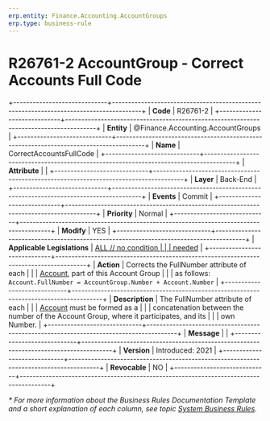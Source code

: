 ```yaml
---
erp.entity: Finance.Accounting.AccountGroups
erp.type: business-rule
---
```


# R26761-2 AccountGroup - Correct Accounts Full Code
+-----------------------------+---------------------------------------------------------------------------------------+
| **Code**                    | R26761-2                                                                              |
+-----------------------------+---------------------------------------------------------------------------------------+
| **Entity**                  | @Finance.Accounting.AccountGroups                                                     |
+-----------------------------+---------------------------------------------------------------------------------------+
| **Name**                    | CorrectAccountsFullCode                                                               |
+-----------------------------+---------------------------------------------------------------------------------------+
| **Attribute**               |                                                                                       |
+-----------------------------+---------------------------------------------------------------------------------------+
| **Layer**                   | Back-End                                                                              |
+-----------------------------+---------------------------------------------------------------------------------------+
| **Events**                  | Commit                                                                                |
+-----------------------------+---------------------------------------------------------------------------------------+
| **Priority**                | Normal                                                                                |
+-----------------------------+---------------------------------------------------------------------------------------+
| **Modify**                  | YES                                                                                   |
+-----------------------------+---------------------------------------------------------------------------------------+
| **Applicable Legislations** | [ALL // no condition                                                                  |
|                             | needed](xref:applicable-legislations)                                                 |
+-----------------------------+---------------------------------------------------------------------------------------+
| **Action**                  | Corrects the FullNumber attribute of each                                             |
|                             | [Account](~/entities/Finance.Accounting.Accounts.md), part of this Account Group      |
|                             | as follows: <br> `Account.FullNumber = AccountGroup.Number + Account.Number`          |
+-----------------------------+---------------------------------------------------------------------------------------+
| **Description**             | The FullNumber attribute of each                                                      |
|                             | [Account](~/entities/Finance.Accounting.Accounts.md) must be formed as a              |
|                             | concatenation between the number of the Account Group, where it participates, and its |
|                             | own Number.                                                                           |
+-----------------------------+---------------------------------------------------------------------------------------+
| **Message**                 |                                                                                       |
+-----------------------------+---------------------------------------------------------------------------------------+
| **Version**                 | Introduced: 2021                                                                      |
+-----------------------------+---------------------------------------------------------------------------------------+
| **Revocable**               | NO                                                                                    |
+-----------------------------+---------------------------------------------------------------------------------------+

*\* For more information about the Business Rules Documentation Template and a short explanation of each column, see
topic [System Business Rules](../templates/template-description-system-business-rules.md).*
